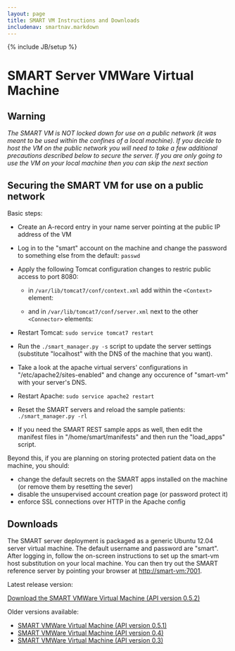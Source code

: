 ```yaml
---
layout: page
title: SMART VM Instructions and Downloads
includenav: smartnav.markdown
---
```


{% include JB/setup %}

# SMART Server VMWare Virtual Machine

## Warning

*The SMART VM is NOT locked down for use on a public network (it
was meant to be used within the confines of a local machine). If you
decide to host the VM on the public network you will need
to take a few additional precautions described below to secure
the server. If you are only going to use the VM on your local machine
then you can skip the next section*

## Securing the SMART VM for use on a public network

Basic steps:

  * Create an A-record entry in your name server pointing at the public IP
    address of the VM

  * Log in to the "smart" account on the machine and change the password
    to something else from the default: `passwd`
    
  * Apply the following Tomcat configuration changes to restric public access
    to port 8080:

      + in `/var/lib/tomcat7/conf/context.xml` add within the `<Context>` element:

        <Valve className="org.apache.catalina.valves.RemoteHostValve" allow="localhost"/>

      + and in `/var/lib/tomcat7/conf/server.xml` next to the other `<Connector>` elements:

        <Connector port="8080" protocol="HTTP/1.1" enableLookups="true">

  * Restart Tomcat: `sudo service tomcat7 restart`
  
  * Run the `./smart_manager.py -s` script to update the server settings
    (substitute "localhost" with the DNS of the machine that you want).
    
  * Take a look at the apache virtual servers' configurations in 
    "/etc/apache2/sites-enabled" and change any occurence of "smart-vm"
    with your server's DNS.

  * Restart Apache: `sudo service apache2 restart`
    
  * Reset the SMART servers and reload the sample patients: `./smart_manager.py -rl`

  * If you need the SMART REST sample apps as well, then edit the manifest 
    files in "/home/smart/manifests" and then run the "load_apps" script.

Beyond this, if you are planning on storing protected patient data on the
machine, you should:

   * change the default secrets on the SMART apps installed on the machine
(or remove them by resetting the sever)
   * disable the unsupervised account creation page (or password protect
it)
   * enforce SSL connections over HTTP in the Apache config

## Downloads

The SMART server deployment is packaged as a generic Ubuntu 12.04
server virtual machine. The default username and
password are "smart". After logging in, follow the on-screen
instructions to set up the smart-vm host substitution on your local
machine. You can then try out the SMART reference server by pointing
your browser at <http://smart-vm:7001>.

Latest release version:

[Download the SMART VMWare Virtual Machine (API version 0.5.2)](http://media.smartplatforms.org/smart-vm/smart-vm-0.5.2.zip)

Older versions available:

* [SMART VMWare Virtual Machine (API version 0.5.1)](http://media.smartplatforms.org/smart-vm/smart-vm-0.5.1.zip)
* [SMART VMWare Virtual Machine (API version 0.4)](http://media.smartplatforms.org/smart-vm/smart-vm-0.4.zip)
* [SMART VMWare Virtual Machine (API version 0.3)](http://media.smartplatforms.org/smart-vm/smart-vm-0.3.zip)
